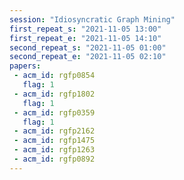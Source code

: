 ```yaml
---
session: "Idiosyncratic Graph Mining"
first_repeat_s: "2021-11-05 13:00" 
first_repeat_e: "2021-11-05 14:10" 
second_repeat_s: "2021-11-05 01:00" 
second_repeat_e: "2021-11-05 02:10"
papers:
 - acm_id: rgfp0854
   flag: 1
 - acm_id: rgfp1802
   flag: 1
 - acm_id: rgfp0359
   flag: 1
 - acm_id: rgfp2162
 - acm_id: rgfp1475
 - acm_id: rgfp1263
 - acm_id: rgfp0892
---
```

